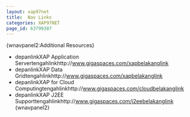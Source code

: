 ```yaml
---
layout: xap97net
title:  Nav Links
categories: XAP97NET
page_id: 63799387
---
```


{wnavpanel2:Additional Resources}
- depanlinkXAP Application Servertengahlinkhttp://www.gigaspaces.com/xapbelakanglink
- depanlinkXAP Data Gridtengahlinkhttp://www.gigaspaces.com/xapbelakanglink
- depanlinkXAP for Cloud Computingtengahlinkhttp://www.gigaspaces.com/cloudbelakanglink
- depanlinkXAP J2EE Supporttengahlinkhttp://www.gigaspaces.com/j2eebelakanglink
{wnavpanel2}